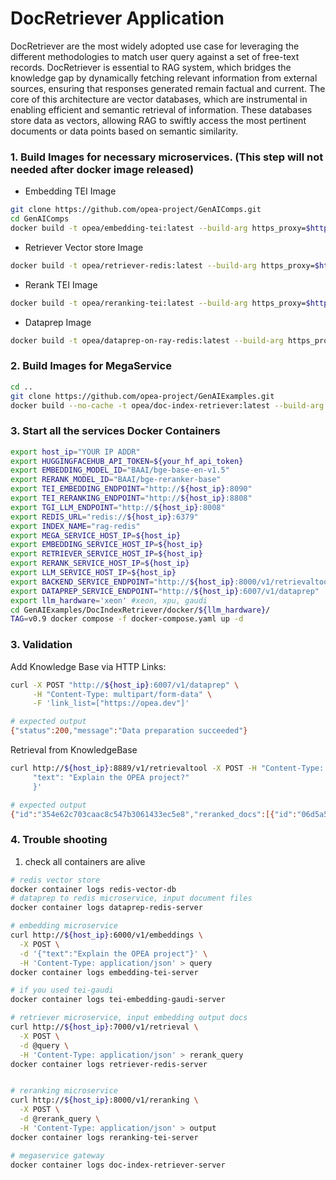 # DocRetriever Application

DocRetriever are the most widely adopted use case for leveraging the different methodologies to match user query against a set of free-text records. DocRetriever is essential to RAG system, which bridges the knowledge gap by dynamically fetching relevant information from external sources, ensuring that responses generated remain factual and current. The core of this architecture are vector databases, which are instrumental in enabling efficient and semantic retrieval of information. These databases store data as vectors, allowing RAG to swiftly access the most pertinent documents or data points based on semantic similarity.

### 1. Build Images for necessary microservices. (This step will not needed after docker image released)

- Embedding TEI Image

```bash
git clone https://github.com/opea-project/GenAIComps.git
cd GenAIComps
docker build -t opea/embedding-tei:latest --build-arg https_proxy=$https_proxy --build-arg http_proxy=$http_proxy -f comps/embeddings/langchain/docker/Dockerfile .
```

- Retriever Vector store Image

```bash
docker build -t opea/retriever-redis:latest --build-arg https_proxy=$https_proxy --build-arg http_proxy=$http_proxy -f comps/retrievers/langchain/redis/docker/Dockerfile .
```

- Rerank TEI Image

```bash
docker build -t opea/reranking-tei:latest --build-arg https_proxy=$https_proxy --build-arg http_proxy=$http_proxy -f comps/reranks/tei/docker/Dockerfile .
```

- Dataprep Image

```bash
docker build -t opea/dataprep-on-ray-redis:latest --build-arg https_proxy=$https_proxy --build-arg http_proxy=$http_proxy -f comps/dataprep/redis/langchain_ray/docker/Dockerfile .
```

### 2. Build Images for MegaService

```bash
cd ..
git clone https://github.com/opea-project/GenAIExamples.git
docker build --no-cache -t opea/doc-index-retriever:latest --build-arg https_proxy=$https_proxy --build-arg http_proxy=$http_proxy -f GenAIExamples/DocIndexRetriever/docker/Dockerfile .
```

### 3. Start all the services Docker Containers

```bash
export host_ip="YOUR IP ADDR"
export HUGGINGFACEHUB_API_TOKEN=${your_hf_api_token}
export EMBEDDING_MODEL_ID="BAAI/bge-base-en-v1.5"
export RERANK_MODEL_ID="BAAI/bge-reranker-base"
export TEI_EMBEDDING_ENDPOINT="http://${host_ip}:8090"
export TEI_RERANKING_ENDPOINT="http://${host_ip}:8808"
export TGI_LLM_ENDPOINT="http://${host_ip}:8008"
export REDIS_URL="redis://${host_ip}:6379"
export INDEX_NAME="rag-redis"
export MEGA_SERVICE_HOST_IP=${host_ip}
export EMBEDDING_SERVICE_HOST_IP=${host_ip}
export RETRIEVER_SERVICE_HOST_IP=${host_ip}
export RERANK_SERVICE_HOST_IP=${host_ip}
export LLM_SERVICE_HOST_IP=${host_ip}
export BACKEND_SERVICE_ENDPOINT="http://${host_ip}:8000/v1/retrievaltool"
export DATAPREP_SERVICE_ENDPOINT="http://${host_ip}:6007/v1/dataprep"
export llm_hardware='xeon' #xeon, xpu, gaudi
cd GenAIExamples/DocIndexRetriever/docker/${llm_hardware}/
TAG=v0.9 docker compose -f docker-compose.yaml up -d
```

### 3. Validation

Add Knowledge Base via HTTP Links:

```bash
curl -X POST "http://${host_ip}:6007/v1/dataprep" \
     -H "Content-Type: multipart/form-data" \
     -F 'link_list=["https://opea.dev"]'

# expected output
{"status":200,"message":"Data preparation succeeded"}
```

Retrieval from KnowledgeBase

```bash
curl http://${host_ip}:8889/v1/retrievaltool -X POST -H "Content-Type: application/json" -d '{
     "text": "Explain the OPEA project?"
     }'

# expected output
{"id":"354e62c703caac8c547b3061433ec5e8","reranked_docs":[{"id":"06d5a5cefc06cf9a9e0b5fa74a9f233c","text":"Close SearchsearchMenu WikiNewsCommunity Daysx-twitter linkedin github searchStreamlining implementation of enterprise-grade Generative AIEfficiently integrate secure, performant, and cost-effective Generative AI workflows into business value.TODAYOPEA..."}],"initial_query":"Explain the OPEA project?"}
```

### 4. Trouble shooting

1. check all containers are alive

```bash
# redis vector store
docker container logs redis-vector-db
# dataprep to redis microservice, input document files
docker container logs dataprep-redis-server

# embedding microservice
curl http://${host_ip}:6000/v1/embeddings \
  -X POST \
  -d '{"text":"Explain the OPEA project"}' \
  -H 'Content-Type: application/json' > query
docker container logs embedding-tei-server

# if you used tei-gaudi
docker container logs tei-embedding-gaudi-server

# retriever microservice, input embedding output docs
curl http://${host_ip}:7000/v1/retrieval \
  -X POST \
  -d @query \
  -H 'Content-Type: application/json' > rerank_query
docker container logs retriever-redis-server


# reranking microservice
curl http://${host_ip}:8000/v1/reranking \
  -X POST \
  -d @rerank_query \
  -H 'Content-Type: application/json' > output
docker container logs reranking-tei-server

# megaservice gateway
docker container logs doc-index-retriever-server
```
